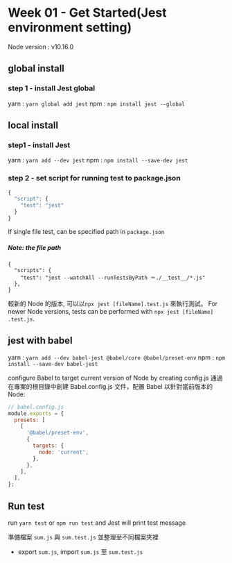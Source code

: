 # Week 01 - Get Started(Jest environment setting)

Node version : v10.16.0

## global install

### step 1 - install Jest global

yarn : `yarn global add jest`
npm : `npm install jest --global`

## local install

### step1 - install Jest

yarn : `yarn add --dev jest`
npm : `npm install --save-dev jest`

### step 2 - set script for running test to package.json

```javascript
{
  "script": {
    "test": "jest"
  }
}
```

If single file test, can be specified path in `package.json`

##### Note: the file path

```Javascripte
{
  "scripts": {
    "test": "jest --watchAll --runTestsByPath ＝./__test__/*.js"
  },
}
```

較新的 Node 的版本, 可以以`npx jest [fileName].test.js` 來執行測試。
For newer Node versions, tests can be performed with `npx jest [fileName] .test.js`.

## jest with babel

yarn : `yarn add --dev babel-jest @babel/core @babel/preset-env`
npm : `npm install --save-dev babel-jest`

configure Babel to target current version of Node by creating config.js
通過在專案的根目錄中創建 Babel.config.js 文件，配置 Babel 以針對當前版本的 Node:

```javascript
// babel.config.js
module.exports = {
  presets: [
    [
      '@babel/preset-env',
      {
        targets: {
          node: 'current',
        },
      },
    ],
  ],
};
```

## Run test

run `yarn test` or `npm run test` and Jest will print test message

準備檔案 `sum.js` 與 `sum.test.js` 並整理至不同檔案夾裡

- export `sum.js`, import `sum.js` 至 `sum.test.js`
